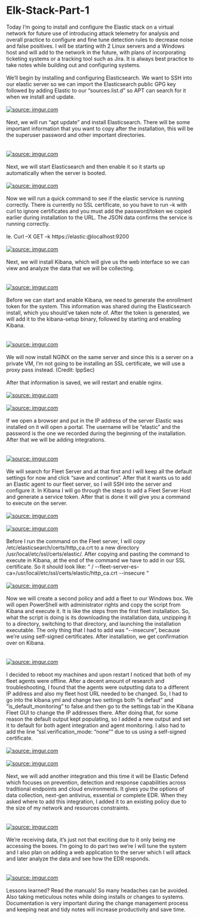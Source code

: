 # Elk-Stack-Part-1

Today I’m going to install and configure the Elastic stack on a virtual network for future use of introducing attack telemetry for analysis and overall practice to configure and fine tune detection rules to decrease noise and false positives.  I will be starting with 2 Linux servers and a Windows host and will add to the network in the future, with plans of incorporating ticketing systems or a tracking tool such as Jira. It is always best practice to take notes while building out and configuring systems. 
<br>
<br>
We’ll begin by installing and configuring Elasticsearch. We want to SSH into our elastic server so we can import the Elasticsearch public GPG key followed by adding Elastic to our “sources.list.d” so APT can search for it when we install and update. 
<br>
<br>
<a href="https://imgur.com/vfqU2yG"><img src="https://i.imgur.com/vfqU2yG.jpg" title="source: imgur.com" /></a>
<br>
<br>
Next, we will run “apt update” and install Elasticsearch. There will be some important information that you want to copy after the installation, this will be the superuser password and other important directories.  
<br>
<br>
<a href="https://imgur.com/0NnoasL"><img src="https://i.imgur.com/0NnoasL.jpg" title="source: imgur.com" /></a>
<br>
<br>
Next, we will start Elasticsearch and then enable it so it starts up automatically when the server is booted. 
<br>
<br>
<a href="https://imgur.com/KxqSjE8"><img src="https://i.imgur.com/KxqSjE8.jpg" title="source: imgur.com" /></a>
<br>
<br>
Now we will run a quick command to see if the elastic service is running correctly. There is currently no SSL certificate, so you have to run –k  with curl to ignore certificates and you must add the password/token we copied earlier during installation to the URL. The JSON data confirms the service is running correctly. 
<br>
<br>
Ie. Curl –X GET –k https://elastic:<token>@localhost:9200 
<br>
<br>
<a href="https://imgur.com/rsSx5Z5"><img src="https://i.imgur.com/rsSx5Z5.jpg" title="source: imgur.com" /></a>
<br>
<br>
Next, we will install Kibana, which will give us the web interface so we can view and analyze the data that we will be collecting.  
<br>
<br>
<a href="https://imgur.com/kTlsVdZ"><img src="https://i.imgur.com/kTlsVdZ.jpg" title="source: imgur.com" /></a>
<br>
<br>
Before we can start and enable Kibana, we need to generate the enrollment token for the system. This information was shared during the Elasticsearch install, which you should’ve taken note of. After the token is generated, we will add it to the kibana-setup binary, followed by starting and enabling Kibana.  
<br>
<br>
<a href="https://imgur.com/XMQnnnh"><img src="https://i.imgur.com/XMQnnnh.jpg" title="source: imgur.com" /></a>
<br>
<br>
We will now install NGINX on the same server and since this is a server on a private VM, I’m not going to be installing an SSL certificate, we will use a proxy pass instead. (Credit: IppSec) 
<br>
<br>
After that information is saved, we will restart and enable nginx. 
<br>
<br>
<a href="https://imgur.com/0gXFtbg"><img src="https://i.imgur.com/0gXFtbg.jpg" title="source: imgur.com" /></a>
<br>
<br>
<a href="https://imgur.com/zpTOvhr"><img src="https://i.imgur.com/zpTOvhr.jpg" title="source: imgur.com" /></a>
<br>
<br>
If we open a browser and put in the IP address of the server Elastic was installed on it will open a portal. The username will be “elastic” and the password is the one we recorded during the beginning of the installation. After that we will be adding integrations.  
<br>
<br>
<a href="https://imgur.com/BYN9Cql"><img src="https://i.imgur.com/BYN9Cql.jpg" title="source: imgur.com" /></a>
<br>
<br>
We will search for Fleet Server and at that first and I will keep all the default settings for now and click “save and continue”.  After that it wants us to add an Elastic agent to our fleet server, so I will SSH into the server and configure it. In Kibana I will go through the steps to add a Fleet Server Host and generate a service token. After that is done it will give you a command to execute on the server. 
<br>
<br>
<a href="https://imgur.com/kUXaMTp"><img src="https://i.imgur.com/kUXaMTp.jpg" title="source: imgur.com" /></a>
<br>
<br>
<a href="https://imgur.com/3O6ZT4v"><img src="https://i.imgur.com/3O6ZT4v.jpg" title="source: imgur.com" /></a>
<br>
<br>
Before I run the command on the Fleet server, I will copy /etc/elasticsearch/certs/http_ca.crt to a new directory /usr/local/etc/ssl/certs/elastic/. After copying and pasting the command to execute in Kibana, at the end of the command we have to add in our SSL certificate. So it should look like: “ / --fleet-server-es-ca=/usr/local/etc/ssl/certs/elastic/http_ca.crt --insecure “ 
<br>
<br>
<a href="https://imgur.com/KlJQTTk"><img src="https://i.imgur.com/KlJQTTk.jpg" title="source: imgur.com" /></a>
<br>
<br>
Now we will create a second policy and add a fleet to our Windows box. We will open PowerShell with administrator rights and copy the script from Kibana and execute it.  It is like the steps from the first fleet installation. So, what the script is doing is its downloading the installation data, unzipping it to a directory, switching to that directory, and launching the installation executable. The only thing that I had to add was “--insecure”, because we’re using self-signed certificates. After installation, we get confirmation over on Kibana.  
<br>
<br>
<a href="https://imgur.com/eMGqnuY"><img src="https://i.imgur.com/eMGqnuY.jpg" title="source: imgur.com" /></a>
<br>
<br>
I decided to reboot my machines and upon restart I noticed that both of my fleet agents were offline. After a decent amount of research and troubleshooting, I found that the agents were outputting data to a different IP address and also my fleet host URL needed to be changed. So, I had to go into the kibana.yml and change two settings both “is defaut” and  “is_default_monitoring” to false.and then go to the settings tab in the Kibana Fleet GUI to change the IP addresses there. After doing that, for some reason the default output kept populating, so I added a new output and set it to default for both agent integration and agent monitoring. I also had to add the line “ssl.verification_mode: “none”” due to us using a self-signed certificate. 
<br>
<br>
<a href="https://imgur.com/15Wkc9o"><img src="https://i.imgur.com/15Wkc9o.jpg" title="source: imgur.com" /></a>
<br>
<br>
<a href="https://imgur.com/dD97b6A"><img src="https://i.imgur.com/dD97b6A.jpg" title="source: imgur.com" /></a>
<br>
<br>
Next, we will add another integration and this time it will be Elastic Defend which focuses on prevention, detection and response capabilities across traditional endpoints and cloud environments. It gives you the options of data collection, next-gen antivirus, essential or complete EDR. When they asked where to add this integration, I added it to an existing policy due to the size of my network and resources constraints.  
<br>
<br>
<a href="https://imgur.com/ub1YGNj"><img src="https://i.imgur.com/ub1YGNj.jpg" title="source: imgur.com" /></a>
<br>
<br>
We’re receiving data, it’s just not that exciting due to it only being me accessing the boxes. I’m going to do part two we’re I will tune the system and I also plan on adding a web application to the server which I will attack and later analyze the data and see how the EDR responds.  
<br>
<br>
<a href="https://imgur.com/3vXGBuV"><img src="https://i.imgur.com/3vXGBuV.jpg" title="source: imgur.com" /></a>
<br>
<br>
Lessons learned? Read the manuals! So many headaches can be avoided. Also taking meticulous notes while doing installs or changes to systems. Documentation is very important during the change management process and keeping neat and tidy notes will increase productivity and save time.  




























































